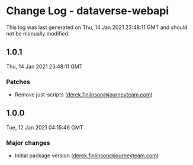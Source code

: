 # Change Log - dataverse-webapi

This log was last generated on Thu, 14 Jan 2021 23:48:11 GMT and should not be manually modified.

<!-- Start content -->

## 1.0.1

Thu, 14 Jan 2021 23:48:11 GMT

### Patches

- Remove just-scripts (derek.finlinson@journeyteam.com)

## 1.0.0

Tue, 12 Jan 2021 04:15:46 GMT

### Major changes

- Initial package version (derek.finlinson@journeyteam.com)
